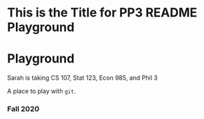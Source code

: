 # This is the Title for PP3 README Playground

# Playground
Sarah is taking CS 107, Stat 123, Econ 985, and Phil 3

A place to play with `git`.

### Fall 2020
